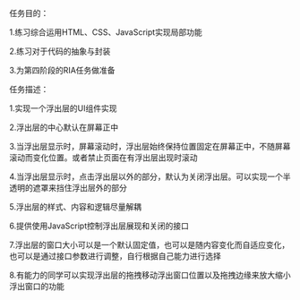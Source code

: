 ﻿任务目的：

  1.练习综合运用HTML、CSS、JavaScript实现局部功能

  2.练习对于代码的抽象与封装

  3.为第四阶段的RIA任务做准备

任务描述：

  1.实现一个浮出层的UI组件实现

  2.浮出层的中心默认在屏幕正中

  3.当浮出层显示时，屏幕滚动时，浮出层始终保持位置固定在屏幕正中，不随屏幕滚动而变化位置。或者禁止页面在有浮出层出现时滚动

  4.当浮出层显示时，点击浮出层以外的部分，默认为关闭浮出层。可以实现一个半透明的遮罩来挡住浮出层外的部分
  
  5.浮出层的样式、内容和逻辑尽量解耦

  6.提供使用JavaScript控制浮出层展现和关闭的接口

  7.浮出层的窗口大小可以是一个默认固定值，也可以是随内容变化而自适应变化，也可以是通过接口参数进行调整，自行根据自己能力进行选择

  8.有能力的同学可以实现浮出层的拖拽移动浮出窗口位置以及拖拽边缘来放大缩小浮出窗口的功能